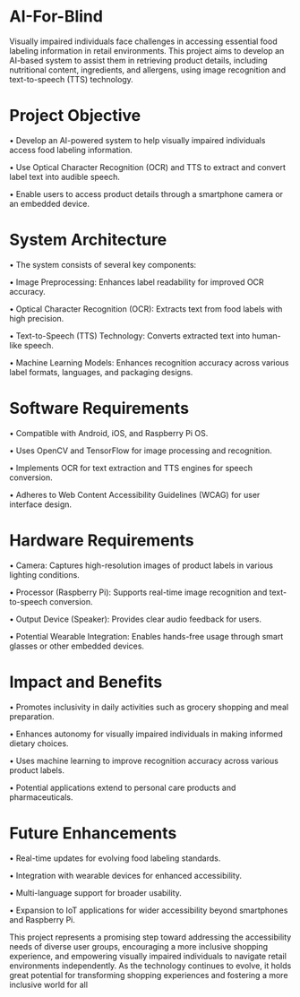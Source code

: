 # AI-For-Blind
Visually impaired individuals face challenges in accessing essential food labeling information in retail environments. This project aims to develop an AI-based system to assist them in retrieving product details, including nutritional content, ingredients, and allergens, using image recognition and text-to-speech (TTS) technology.

# Project Objective

• Develop an AI-powered system to help visually impaired individuals access food labeling information.

• Use Optical Character Recognition (OCR) and TTS to extract and convert label text into audible speech.

• Enable users to access product details through a smartphone camera or an embedded device.

# System Architecture

• The system consists of several key components:

• Image Preprocessing: Enhances label readability for improved OCR accuracy.

• Optical Character Recognition (OCR): Extracts text from food labels with high precision.

• Text-to-Speech (TTS) Technology: Converts extracted text into human-like speech.

• Machine Learning Models: Enhances recognition accuracy across various label formats, languages, and packaging designs.

# Software Requirements

• Compatible with Android, iOS, and Raspberry Pi OS.

• Uses OpenCV and TensorFlow for image processing and recognition.

• Implements OCR for text extraction and TTS engines for speech conversion.

• Adheres to Web Content Accessibility Guidelines (WCAG) for user interface design.

# Hardware Requirements

• Camera: Captures high-resolution images of product labels in various lighting conditions.

• Processor (Raspberry Pi): Supports real-time image recognition and text-to-speech conversion.

• Output Device (Speaker): Provides clear audio feedback for users.

• Potential Wearable Integration: Enables hands-free usage through smart glasses or other embedded devices.

# Impact and Benefits

• Promotes inclusivity in daily activities such as grocery shopping and meal preparation.

• Enhances autonomy for visually impaired individuals in making informed dietary choices.

• Uses machine learning to improve recognition accuracy across various product labels.

• Potential applications extend to personal care products and pharmaceuticals.

# Future Enhancements

• Real-time updates for evolving food labeling standards.

• Integration with wearable devices for enhanced accessibility.

• Multi-language support for broader usability.

• Expansion to IoT applications for wider accessibility beyond smartphones and Raspberry Pi.



This project represents a promising step toward addressing the accessibility needs of diverse user groups, encouraging a more inclusive shopping experience, and empowering visually impaired individuals to navigate retail environments independently. As the technology continues to evolve, it holds great potential for transforming shopping experiences and fostering a more inclusive world for all
